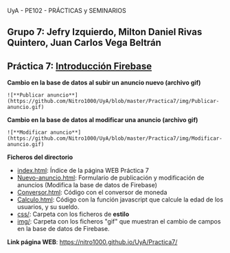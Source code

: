 UyA - PE102 - PRÁCTICAS y SEMINARIOS
## Grupo 7: Jefry Izquierdo, Milton Daniel Rivas Quintero, Juan Carlos Vega Beltrán


## Práctica 7: [Introducción Firebase](https://nitro1000.github.io/UyA/Practica7/)


 **Cambio en la base de datos al subir un anuncio nuevo (archivo gif)**
 
    ![**Publicar anuncio**](https://github.com/Nitro1000/UyA/blob/master/Practica7/img/Publicar-anuncio.gif)
    
 **Cambio en la base de datos al modificar una anuncio (archivo gif)**
  
    ![**Modificar anuncio**](https://github.com/Nitro1000/UyA/blob/master/Practica7/img/Modificar-anuncio.gif)
    
**Ficheros del directorio**
  - [index.html](https://github.com/Nitro1000/UyA/blob/master/Practica7/index.html): Índice de la página WEB Práctica 7
  - [Nuevo-anuncio.html](https://github.com/Nitro1000/UyA/blob/master/Practica7/NuevoAnuncio.html): Formulario de publicación y modificación de anuncios (Modifica la base de datos de Firebase)
  - [Conversor.html](https://github.com/Nitro1000/UyA/blob/master/Practica7/Conversor.html): Código con el conversor de moneda 
  - [Calculo.html](https://github.com/Nitro1000/UyA/blob/master/Practica7/Calculo.html): Código con la función javascript que calcule la edad de los usuarios, y su sueldo.
  - [css/](https://github.com/Nitro1000/UyA/tree/master/Practica7/css): Carpeta con los ficheros de **estilo**
  - [img/](https://github.com/Nitro1000/UyA/tree/master/Practica7/img): Carpeta con los ficheros "gif" que muestran el cambio de campos en la base de datos de Firebase.
  

**Link página WEB**: https://nitro1000.github.io/UyA/Practica7/
